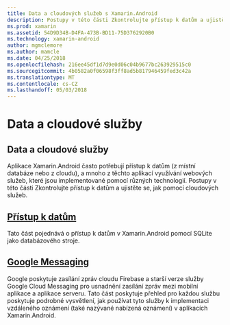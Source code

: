 ```yaml
---
title: Data a cloudových služeb s Xamarin.Android
description: Postupy v této části Zkontrolujte přístup k datům a ujistěte se, jak pomocí cloudových služeb.
ms.prod: xamarin
ms.assetid: 54D9D34B-D4FA-473B-BD11-75D3762920B0
ms.technology: xamarin-android
author: mgmclemore
ms.author: mamcle
ms.date: 04/25/2018
ms.openlocfilehash: 216ee45df1d7d9e0d06c04b9677bc263929515c0
ms.sourcegitcommit: 4b0582a0f06598f3ff8ad5b817946459fed3c42a
ms.translationtype: MT
ms.contentlocale: cs-CZ
ms.lasthandoff: 05/03/2018
---
```

# <a name="data-and-cloud-services"></a>Data a cloudové služby

## <a name="data-and-cloud-services"></a>Data a cloudové služby

Aplikace Xamarin.Android často potřebují přístup k datům (z místní databáze nebo z cloudu), a mnoho z těchto aplikací využívání webových služeb, které jsou implementované pomocí různých technologií. Postupy v této části Zkontrolujte přístup k datům a ujistěte se, jak pomocí cloudových služeb.

## <a name="data-accessandroiddata-clouddata-accessindexmd"></a>[Přístup k datům](~/android/data-cloud/data-access/index.md)

Tato část pojednává o přístup k datům v Xamarin.Android pomocí SQLite jako databázového stroje.
 
## <a name="google-messagingandroiddata-cloudgoogle-messagingindexmd"></a>[Google Messaging](~/android/data-cloud/google-messaging/index.md)

Google poskytuje zasílání zpráv cloudu Firebase a starší verze služby Google Cloud Messaging pro usnadnění zasílání zpráv mezi mobilní aplikace a aplikace serveru. Tato část poskytuje přehled pro každou službu poskytuje podrobné vysvětlení, jak používat tyto služby k implementaci vzdáleného oznámení (také nazývané nabízená oznámení) v aplikacích Xamarin.Android.


